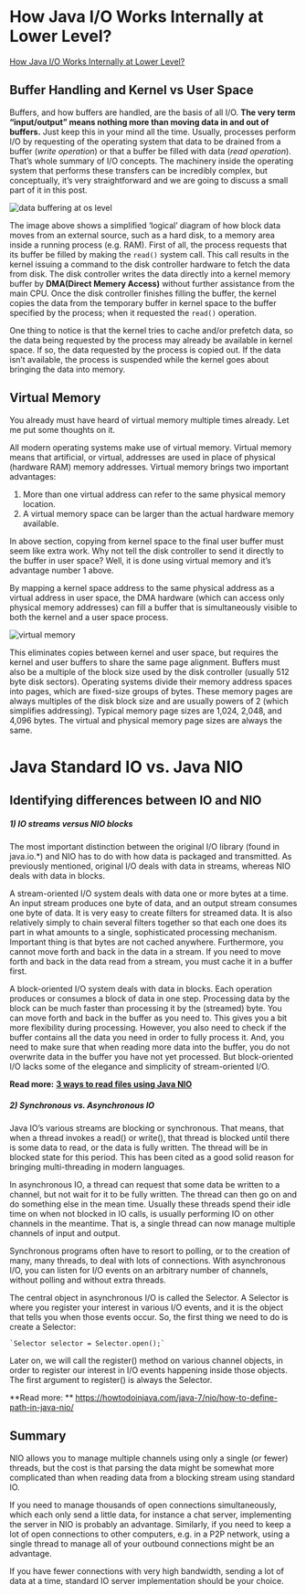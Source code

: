 # How Java I/O Works Internally at Lower Level?

[How Java I/O Works Internally at Lower Level?](<https://howtodoinjava.com/java/io/how-java-io-works-internally-at-lower-level/>)

## Buffer Handling and Kernel vs User Space

Buffers, and how buffers are handled, are the basis of all I/O. **The very term “input/output” means nothing more than moving data in and out of buffers.** Just keep this in your mind all the time. Usually, processes perform I/O by requesting of the operating system that data to be drained from a buffer (*write operation*) or that a buffer be filled with data (*read operation*). That’s whole summary of I/O concepts. The machinery inside the operating system that performs these transfers can be incredibly complex, but conceptually, it’s very straightforward and we are going to discuss a small part of it in this post.

![data buffering at os level](https://cdn1.howtodoinjava.com/wp-content/uploads/2014/12/data-buffering-at-os-level.png)

The image above shows a simplified ‘logical’ diagram of how block data moves from an external source, such as a hard disk, to a memory area inside a running process (e.g. RAM). First of all, the process requests that its buffer be filled by making the `read()` system call. This call results in the kernel issuing a command to the disk controller hardware to fetch the data from disk. The disk controller writes the data directly into a kernel memory buffer by **DMA(Direct Memery Access)** without further assistance from the main CPU. Once the disk controller finishes filling the buffer, the kernel copies the data from the temporary buffer in kernel space to the buffer specified by the process; when it requested the `read()` operation.

One thing to notice is that the kernel tries to cache and/or prefetch data, so the data being requested by the process may already be available in kernel space. If so, the data requested by the process is copied out. If the data isn’t available, the process is suspended while the kernel goes about bringing the data into memory.

## Virtual Memory

You already must have heard of virtual memory multiple times already. Let me put some thoughts on it.

All modern operating systems make use of virtual memory. Virtual memory means that artificial, or virtual, addresses are used in place of physical (hardware RAM) memory addresses. Virtual memory brings two important advantages:

1) More than one virtual address can refer to the same physical memory location.
2) A virtual memory space can be larger than the actual hardware memory available.

In above section, copying from kernel space to the final user buffer must seem like extra work. Why not tell the disk controller to send it directly to the buffer in user space? Well, it is done using virtual memory and it’s advantage number 1 above.

By mapping a kernel space address to the same physical address as a virtual address in user space, the DMA hardware (which can access only physical memory addresses) can fill a buffer that is simultaneously visible to both the kernel and a user space process.

![virtual memory](https://cdn2.howtodoinjava.com/wp-content/uploads/2014/12/virtual-memory-architechture.png)

This eliminates copies between kernel and user space, but requires the kernel and user buffers to share the same page alignment. Buffers must also be a multiple of the block size used by the disk controller (usually 512 byte disk sectors). Operating systems divide their memory address spaces into pages, which are fixed-size groups of bytes. These memory pages are always multiples of the disk block size and are usually powers of 2 (which simplifies addressing). Typical memory page sizes are 1,024, 2,048, and 4,096 bytes. The virtual and physical memory page sizes are always the same.

# Java Standard IO vs. Java NIO

## **Identifying differences between IO and NIO**

##### **1) IO streams versus NIO blocks**

The most important distinction between the original I/O library (found in java.io.*) and NIO has to do with how data is packaged and transmitted. As previously mentioned, original I/O deals with data in streams, whereas NIO deals with data in blocks.

A stream-oriented I/O system deals with data one or more bytes at a time. An input stream produces one byte of data, and an output stream consumes one byte of data. It is very easy to create filters for streamed data. It is also relatively simply to chain several filters together so that each one does its part in what amounts to a single, sophisticated processing mechanism. Important thing is that bytes are not cached anywhere. Furthermore, you cannot move forth and back in the data in a stream. If you need to move forth and back in the data read from a stream, you must cache it in a buffer first.

A block-oriented I/O system deals with data in blocks. Each operation produces or consumes a block of data in one step. Processing data by the block can be much faster than processing it by the (streamed) byte. You can move forth and back in the buffer as you need to. This gives you a bit more flexibility during processing. However, you also need to check if the buffer contains all the data you need in order to fully process it. And, you need to make sure that when reading more data into the buffer, you do not overwrite data in the buffer you have not yet processed. But block-oriented I/O lacks some of the elegance and simplicity of stream-oriented I/O.

**Read more:** [**3 ways to read files using Java NIO**](https://howtodoinjava.com/java-7/nio/3-ways-to-read-files-using-java-nio/)

##### **2) Synchronous vs. Asynchronous IO**

Java IO’s various streams are blocking or synchronous. That means, that when a thread invokes a read() or write(), that thread is blocked until there is some data to read, or the data is fully written. The thread will be in blocked state for this period. This has been cited as a good solid reason for bringing multi-threading in modern languages.

In asynchronous IO, a thread can request that some data be written to a channel, but not wait for it to be fully written. The thread can then go on and do something else in the mean time. Usually these threads spend their idle time on when not blocked in IO calls, is usually performing IO on other channels in the meantime. That is, a single thread can now manage multiple channels of input and output.

Synchronous programs often have to resort to polling, or to the creation of many, many threads, to deal with lots of connections. With asynchronous I/O, you can listen for I/O events on an arbitrary number of channels, without polling and without extra threads.

The central object in asynchronous I/O is called the Selector. A Selector is where you register your interest in various I/O events, and it is the object that tells you when those events occur. So, the first thing we need to do is create a Selector:

```
`Selector selector = Selector.open();`
```

Later on, we will call the register() method on various channel objects, in order to register our interest in I/O events happening inside those objects. The first argument to register() is always the Selector.

**Read more: ** https://howtodoinjava.com/java-7/nio/how-to-define-path-in-java-nio/

## **Summary**

NIO allows you to manage multiple channels using only a single (or fewer) threads, but the cost is that parsing the data might be somewhat more complicated than when reading data from a blocking stream using standard IO.

If you need to manage thousands of open connections simultaneously, which each only send a little data, for instance a chat server, implementing the server in NIO is probably an advantage. Similarly, if you need to keep a lot of open connections to other computers, e.g. in a P2P network, using a single thread to manage all of your outbound connections might be an advantage.

If you have fewer connections with very high bandwidth, sending a lot of data at a time, standard IO server implementation should be your choice.



